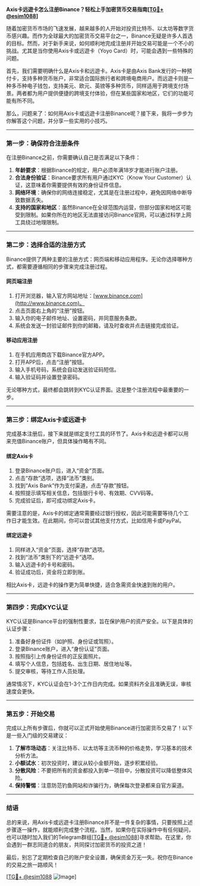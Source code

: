 **Axis卡远遊卡怎么注册Binance？轻松上手加密货币交易指南[[TG💪+ @esim1088](https://t.me/s/esim1088)]**

随着加密货币市场的飞速发展，越来越多的人开始对投资比特币、以太坊等数字货币感兴趣。而作为全球最大的加密货币交易平台之一，Binance无疑是许多人首选的目标。然而，对于新手来说，如何顺利地完成注册并开始交易可能是一个不小的挑战。尤其是当你使用Axis卡或远遊卡（Yoyo Card）时，可能会遇到一些特殊的问题。

首先，我们需要明确什么是Axis卡和远遊卡。Axis卡是由Axis Bank发行的一种预付卡，支持多种货币账户，非常适合国际旅行者和跨境电商用户。而远遊卡则是一种多币种电子钱包，支持美元、欧元、英镑等多种货币，同样适用于跨境支付场景。两者都为用户提供便捷的跨境支付体验，但在某些国家和地区，它们的功能可能有所不同。

那么，问题来了：如何用Axis卡或远遊卡注册Binance呢？接下来，我将一步步为你解答这个问题，并分享一些实用的小技巧。

---

### 第一步：确保符合注册条件

在注册Binance之前，你需要确认自己是否满足以下条件：

1. **年龄要求**：根据Binance的规定，用户必须年满18岁才能进行账户注册。
2. **合法身份验证**：Binance要求所有用户通过KYC（Know Your Customer）认证，这意味着你需要提供有效的身份证件信息。
3. **网络环境**：确保你的网络连接稳定，尤其是在注册过程中，避免因网络中断导致数据丢失。
4. **支持的国家和地区**：虽然Binance在全球范围内运营，但部分国家和地区可能受到限制。如果你所在的地区无法直接访问Binance官网，可以通过科学上网工具绕过地理限制。

---

### 第二步：选择合适的注册方式

Binance提供了两种主要的注册方式：网页端和移动应用程序。无论你选择哪种方式，都需要遵循相同的步骤来完成注册过程。

#### 网页端注册
1. 打开浏览器，输入官方网站地址：[www.binance.com](http://www.binance.com)。
2. 点击页面右上角的“注册”按钮。
3. 输入你的电子邮件地址、设置密码，并同意服务条款。
4. 系统会发送一封验证邮件到你的邮箱，请及时查收并点击链接完成验证。

#### 移动应用注册
1. 在手机应用商店下载Binance官方APP。
2. 打开APP后，点击“注册”按钮。
3. 输入手机号码，系统会自动发送验证码短信。
4. 输入验证码并设置登录密码。

无论哪种方式，最终都会跳转到KYC认证界面。这是整个注册流程中最重要的一步。

---

### 第三步：绑定Axis卡或远遊卡

完成基本注册后，接下来就是绑定支付工具的环节了。Axis卡和远遊卡都可以用来充值Binance账户，但具体操作略有不同。

#### 绑定Axis卡
1. 登录Binance账户后，进入“资金”页面。
2. 点击“存款”选项，选择“法币”类别。
3. 找到“Axis Bank”作为支付渠道，点击“存款”按钮。
4. 按照提示填写相关信息，包括银行卡号、有效期、CVV码等。
5. 完成验证后，即可成功绑定Axis卡。

需要注意的是，Axis卡的绑定通常需要经过银行授权，因此可能需要等待几个工作日才能生效。在此期间，你可以尝试其他支付方式，比如信用卡或PayPal。

#### 绑定远遊卡
1. 同样进入“资金”页面，选择“存款”选项。
2. 找到“法币”类别下的“远遊卡”选项。
3. 输入远遊卡的卡号和密码。
4. 验证成功后，资金将立即到账。

相比Axis卡，远遊卡的操作更为简单快捷，适合急需资金快速到账的用户。

---

### 第四步：完成KYC认证

KYC认证是Binance平台的强制性要求，旨在保护用户的资产安全。以下是具体的认证步骤：

1. 准备好身份证件（如护照、身份证或驾照）。
2. 登录Binance账户，进入“身份认证”页面。
3. 按照指引上传身份证件的正反面照片。
4. 填写个人信息，包括姓名、出生日期、居住地址等。
5. 提交审核，等待工作人员处理。

通常情况下，KYC认证会在1-3个工作日内完成。如果资料齐全且准确无误，审核速度会更快。

---

### 第五步：开始交易

完成以上所有步骤后，你就可以正式开始使用Binance进行加密货币交易了！以下是一些入门级的交易建议：

1. **了解市场动态**：关注比特币、以太坊等主流币种的价格走势，学习基本的技术分析方法。
2. **小额试水**：初次投资时，建议从较小金额开始，逐步积累经验。
3. **分散风险**：不要把所有的资金都投入到单一项目中，分散投资可以降低整体风险。
4. **保持警惕**：注意防范钓鱼网站和诈骗行为，确保每次登录都来自官方渠道。

---

### 结语

总的来说，用Axis卡或远遊卡注册Binance并不是一件复杂的事情，只要按照上述步骤逐一操作，就能顺利完成整个流程。当然，如果你在实际操作中有任何疑问，也可以随时加入我们的Telegram群组[[TG💪+ @esim1088](https://t.me/s/esim1088)]寻求帮助。在这里，你会遇到一群志同道合的朋友，共同探讨加密货币的投资之道！

最后，别忘了定期检查自己的账户安全设置，确保资金万无一失。祝你在Binance的交易之旅一路顺风！

[[TG💪+ @esim1088](https://t.me/s/esim1088) ![Image](https://i.postimg.cc/4NQfJmqS/Snipaste-2025-05-13-00-14-12.png)]